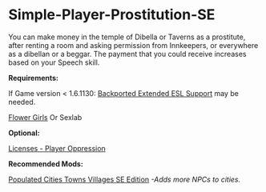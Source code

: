 # Simple-Player-Prostitution-SE

You can make money in the temple of Dibella or Taverns as a prostitute, after renting a room and asking permission from Innkeepers,
or everywhere as a dibellan or a beggar. The payment that you could receive increases based on your Speech skill. 


**Requirements:**      

If Game version < 1.6.1130: [Backported Extended ESL Support](https://www.nexusmods.com/skyrimspecialedition/mods/106441) may be needed.

[Flower Girls](https://www.nexusmods.com/skyrimspecialedition/mods/5941)
Or
Sexlab


**Optional:** 

[Licenses - Player Oppression](https://www.nexusmods.com/skyrimspecialedition/mods/110418?tab=description)
 

**Recommended Mods:**

   [Populated Cities Towns Villages SE Edition](https://www.nexusmods.com/skyrimspecialedition/mods/2005)  *-Adds more NPCs to cities.*
